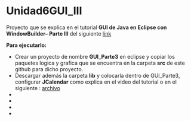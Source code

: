 # Unidad6GUI_III
Proyecto que se explica en el tutorial **GUI de Java en  Eclipse con WindowBuilder– Parte III**  del siguiente <A HREF="https://docs.google.com/document/d/1W-4Q58jQuLw2Aqq7_KLs9QhKE1ZfWycJ/edit?usp=sharing&ouid=116068017358223576351&rtpof=true&sd=true"> link </A>

**Para ejecutarlo:** 
- Crear un proyecto de nombre **GUI_Parte3** en eclipse y copiar los paquetes logica y grafica que se encuentra en la carpeta **src** de este github para dicho proyecto.
- Descargar además la carpeta **lib** y colocarla dentro de GUI_Parte3, configurar **JCalendar** como explica en el video del tutorial o en el siguiente : <A HREF="https://docs.google.com/document/d/19F65IlpqmnNE-5R4mz4TImDCqjlJxnE8/edit?usp=sharing&ouid=116068017358223576351&rtpof=true&sd=true"> archivo </A>
-
-
-
-    
